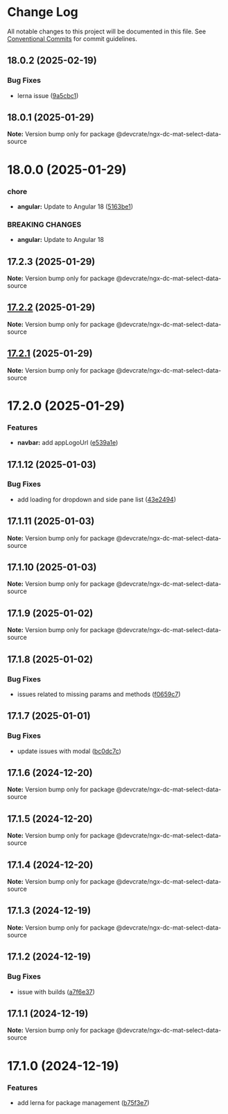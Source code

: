 # Change Log

All notable changes to this project will be documented in this file.
See [Conventional Commits](https://conventionalcommits.org) for commit guidelines.

## 18.0.2 (2025-02-19)


### Bug Fixes

* lerna issue ([9a5cbc1](https://github.com/danda-panda-bytes/devcrate/commit/9a5cbc1d99ba0427a680e054e128e28437c37926))





## 18.0.1 (2025-01-29)

**Note:** Version bump only for package @devcrate/ngx-dc-mat-select-data-source





# 18.0.0 (2025-01-29)


### chore

* **angular:** Update to Angular 18 ([5163be1](https://github.com/danda-panda-bytes/devcrate/commit/5163be1f7d07149b2b3e5e3cdbafc87817795416))


### BREAKING CHANGES

* **angular:** Update to Angular 18





## 17.2.3 (2025-01-29)

**Note:** Version bump only for package @devcrate/ngx-dc-mat-select-data-source





## [17.2.2](https://github.com/danda-panda-bytes/devcrate/compare/@devcrate/ngx-dc-mat-select-data-source@17.2.1...@devcrate/ngx-dc-mat-select-data-source@17.2.2) (2025-01-29)

**Note:** Version bump only for package @devcrate/ngx-dc-mat-select-data-source





## [17.2.1](https://github.com/danda-panda-bytes/devcrate/compare/@devcrate/ngx-dc-mat-select-data-source@17.2.0...@devcrate/ngx-dc-mat-select-data-source@17.2.1) (2025-01-29)

**Note:** Version bump only for package @devcrate/ngx-dc-mat-select-data-source





# 17.2.0 (2025-01-29)


### Features

* **navbar:** add appLogoUrl ([e539a1e](https://github.com/danda-panda-bytes/devcrate/commit/e539a1e1a244025abeea21a1690f623fae69f888))





## 17.1.12 (2025-01-03)


### Bug Fixes

* add loading for dropdown and side pane list ([43e2494](https://github.com/danda-panda-bytes/devcrate/commit/43e249459089f49291c52ca64481b8f37d1aee74))





## 17.1.11 (2025-01-03)

**Note:** Version bump only for package @devcrate/ngx-dc-mat-select-data-source





## 17.1.10 (2025-01-03)

**Note:** Version bump only for package @devcrate/ngx-dc-mat-select-data-source





## 17.1.9 (2025-01-02)

**Note:** Version bump only for package @devcrate/ngx-dc-mat-select-data-source





## 17.1.8 (2025-01-02)


### Bug Fixes

* issues related to missing params and methods ([f0659c7](https://github.com/danda-panda-bytes/devcrate/commit/f0659c732241d4f252e1552ebab5bfa3a219be2e))





## 17.1.7 (2025-01-01)


### Bug Fixes

* update issues with modal ([bc0dc7c](https://github.com/danda-panda-bytes/devcrate/commit/bc0dc7c1aee8015e8798966c88e790ddc0525c24))





## 17.1.6 (2024-12-20)

**Note:** Version bump only for package @devcrate/ngx-dc-mat-select-data-source





## 17.1.5 (2024-12-20)

**Note:** Version bump only for package @devcrate/ngx-dc-mat-select-data-source





## 17.1.4 (2024-12-20)

**Note:** Version bump only for package @devcrate/ngx-dc-mat-select-data-source





## 17.1.3 (2024-12-19)

**Note:** Version bump only for package @devcrate/ngx-dc-mat-select-data-source





## 17.1.2 (2024-12-19)


### Bug Fixes

* issue with builds ([a7f6e37](https://github.com/danda-panda-bytes/devcrate/commit/a7f6e377117525945a8ef70dcc209b07eb8517d5))





## 17.1.1 (2024-12-19)

**Note:** Version bump only for package @devcrate/ngx-dc-mat-select-data-source





# 17.1.0 (2024-12-19)


### Features

* add lerna for package management ([b75f3e7](https://github.com/danda-panda-bytes/devcrate/commit/b75f3e7a414d7e7b02df9de17529212ae14f9169))
